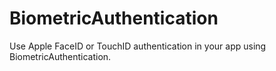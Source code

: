 # BiometricAuthentication
Use Apple FaceID or TouchID authentication in your app using BiometricAuthentication.
